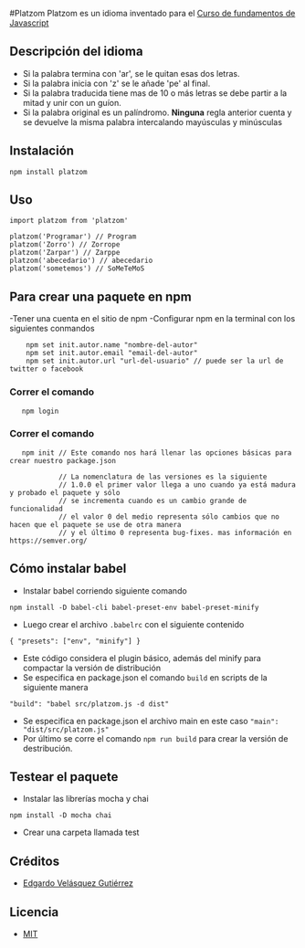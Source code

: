 #Platzom
	Platzom es un idioma inventado para el [Curso de fundamentos de Javascript](https://platzi.com/js)

## Descripción del idioma

- Si la palabra termina con 'ar', se le quitan esas dos letras.
- Si la palabra inicia con 'z' se le añade 'pe' al final.
- Si la palabra traducida tiene mas de 10 o más letras se debe partir a la mitad y unir con un guíon.
- Si la palabra original es un palíndromo. **Ninguna** regla anterior cuenta y se devuelve la misma palabra intercalando mayúsculas y minúsculas

## Instalación 
```
npm install platzom
```

## Uso
```
import platzom from 'platzom'

platzom('Programar') // Program 
platzom('Zorro') // Zorrope
platzom('Zarpar') // Zarppe
platzom('abecedario') // abecedario
platzom('sometemos') // SoMeTeMoS
```

## Para crear una paquete en npm
-Tener una cuenta en el sitio de npm
-Configurar npm en la terminal con los siguientes conmandos
```
 	npm set init.autor.name "nombre-del-autor"
	npm set init.autor.email "email-del-autor"
	npm set init.autor.url "url-del-usuario" // puede ser la url de twitter o facebook
```
 ### Correr el comando 
 ```
 	npm login
 ```
 ### Correr el comando 
 ```
 	npm init // Este comando nos hará llenar las opciones básicas para crear nuestro package.json

 			 // La nomenclatura de las versiones es la siguiente
 			 // 1.0.0 el primer valor llega a uno cuando ya está madura y probado el paquete y sólo 
 			 // se incrementa cuando es un cambio grande de funcionalidad
 			 // el valor 0 del medio representa sólo cambios que no hacen que el paquete se use de otra manera
 			 // y el último 0 representa bug-fixes. mas información en https://semver.org/
 ```
## Cómo instalar babel
- Instalar babel corriendo siguiente comando
```
npm install -D babel-cli babel-preset-env babel-preset-minify
```
- Luego crear el archivo `.babelrc` con el siguiente contenido
```
{ "presets": ["env", "minify"] }
```
- Este código considera el plugin básico, además del minify para compactar la versión de distribución
- Se especifica en package.json el comando `build` en scripts de la siguiente manera
```
"build": "babel src/platzom.js -d dist"
```
- Se especifica en package.json el archivo main en este caso `"main": "dist/src/platzom.js"`
- Por último se corre el comando `npm run build` para crear la versión de destribución.

## Testear el paquete
- Instalar las librerías mocha y chai
```
npm install -D mocha chai
```
- Crear una carpeta llamada test

## Créditos 
- [Edgardo Velásquez Gutiérrez](https://twitter.com/eddybag)


## Licencia
- [MIT](https://es.wikipedia.org/wiki/Licencia_MIT)




